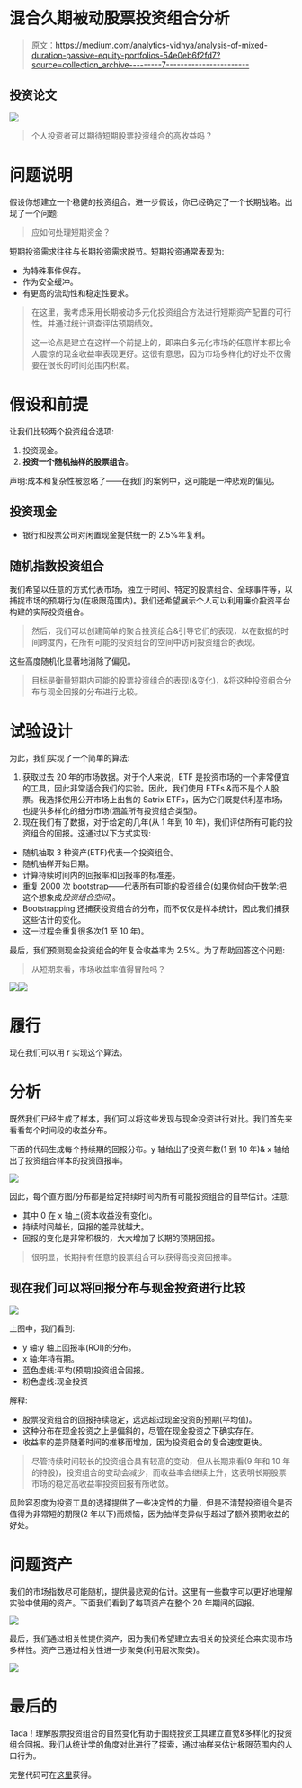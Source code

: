 # 混合久期被动股票投资组合分析

> 原文：<https://medium.com/analytics-vidhya/analysis-of-mixed-duration-passive-equity-portfolios-54e0eb6f2fd7?source=collection_archive---------7----------------------->

## 投资论文

![](img/ea576ee86f06841cc19db2fa69d242e0.png)

> 个人投资者可以期待短期股票投资组合的高收益吗？

# 问题说明

假设你想建立一个稳健的投资组合。进一步假设，你已经确定了一个长期战略。出现了一个问题:

> 应如何处理短期资金？

短期投资需求往往与长期投资需求脱节。短期投资通常表现为:

*   为特殊事件保存。
*   作为安全缓冲。
*   有更高的流动性和稳定性要求。

> 在这里，我考虑采用长期被动多元化投资组合方法进行短期资产配置的可行性。并通过统计调查评估预期绩效。
> 
> 这一论点是建立在这样一个前提上的，即来自多元化市场的任意样本都比令人震惊的现金收益率表现更好。这很有意思，因为市场多样化的好处不仅需要在很长的时间范围内积累。

# 假设和前提

让我们比较两个投资组合选项:

1.  投资现金。
2.  **投资一个随机抽样的股票组合**。

声明:成本和复杂性被忽略了——在我们的案例中，这可能是一种悲观的偏见。

## 投资现金

*   银行和股票公司对闲置现金提供统一的 2.5%年复利。

## 随机指数投资组合

我们希望以任意的方式代表市场，独立于时间、特定的股票组合、全球事件等，以捕捉市场的预期行为(在极限范围内)。我们还希望展示个人可以利用廉价投资平台构建的实际投资组合。

> 然后，我们可以创建简单的聚合投资组合&引导它们的表现，以在数据的时间跨度内，在所有可能的投资组合的空间中访问投资组合的表现。

这些高度随机化显著地消除了偏见。

> 目标是衡量短期内可能的股票投资组合的表现(&变化)，&将这种投资组合分布与现金回报的分布进行比较。

# 试验设计

为此，我们实现了一个简单的算法:

1.  获取过去 20 年的市场数据。对于个人来说，ETF 是投资市场的一个非常便宜的工具，因此非常适合我们的实验。因此，我们使用 ETFs &而不是个人股票。我选择使用公开市场上出售的 Satrix ETFs，因为它们既提供利基市场，也提供多样化的细分市场(涵盖所有投资组合类型)。
2.  现在我们有了数据，对于给定的几年(从 1 年到 10 年)，我们评估所有可能的投资组合的回报。这通过以下方式实现:

*   随机抽取 3 种资产(ETF)代表一个投资组合。
*   随机抽样开始日期。
*   计算持续时间内的回报率和回报率的标准差。
*   重复 2000 次 bootstrap——代表所有可能的投资组合(如果你倾向于数学:把这个想象成*投资组合空间*)。
*   Bootstrapping 还捕获投资组合的分布，而不仅仅是样本统计，因此我们捕获这些估计的变化。
*   这一过程会重复很多次(1 至 10 年)。

最后，我们预测现金投资组合的年复合收益率为 2.5%。为了帮助回答这个问题:

> 从短期来看，市场收益率值得冒险吗？

![](img/e7bcd4b7530568ea60eec163738e289b.png)![](img/acaeba47b891deedc34661eb22efb55f.png)

# 履行

现在我们可以用 r 实现这个算法。

# 分析

既然我们已经生成了样本，我们可以将这些发现与现金投资进行对比。我们首先来看看每个时间段的收益分布。

下面的代码生成每个持续期的回报分布。y 轴给出了投资年数(1 到 10 年)& x 轴给出了投资组合样本的投资回报率。

![](img/ea576ee86f06841cc19db2fa69d242e0.png)

因此，每个直方图/分布都是给定持续时间内所有可能投资组合的自举估计。注意:

*   其中 0 在 x 轴上(资本收益没有变化)。
*   持续时间越长，回报的差异就越大。
*   回报的变化是非常积极的，大大增加了长期的预期回报。

> 很明显，长期持有任意的股票组合可以获得高投资回报率。

## 现在我们可以将回报分布与现金投资进行比较

![](img/9df6236328c56504dbb36e7cadce2326.png)

上图中，我们看到:

*   y 轴:y 轴上回报率(ROI)的分布。
*   x 轴:年持有期。
*   蓝色虚线:平均(预期)投资组合回报。
*   粉色虚线:现金投资

解释:

*   股票投资组合的回报持续稳定，远远超过现金投资的预期(平均值)。
*   这种分布在现金投资之上是偏斜的，尽管在现金投资之下确实存在。
*   收益率的差异随着时间的推移而增加，因为投资组合的复合速度更快。

> 尽管持续时间较长的投资组合具有较高的变动，但从长期来看(9 年和 10 年的持股)，投资组合的变动会减少，而收益率会继续上升，这表明长期股票市场的稳定高收益率投资回报有所收敛。

风险容忍度为投资工具的选择提供了一些决定性的力量，但是不清楚投资组合是否值得为非常短的期限(2 年以下)而烦恼，因为抽样变异似乎超过了额外预期收益的好处。

# **问题资产**

我们的市场指数尽可能随机，提供最悲观的估计。这里有一些数字可以更好地理解实验中使用的资产。下面我们看到了每项资产在整个 20 年期间的回报。

![](img/2981365fab3e4e2ef75842a3d664174e.png)

最后，我们通过相关性提供资产，因为我们希望建立去相关的投资组合来实现市场多样性。资产已通过相关性进一步聚类(利用层次聚类)。

![](img/20ddf5ed9b9a54fa2ae1abd32c1cf365.png)

# 最后的

Tada！理解股票投资组合的自然变化有助于围绕投资工具建立直觉&多样化的投资组合回报。我们从统计学的角度对此进行了探索，通过抽样来估计极限范围内的人口行为。

完整代码可在[这里](https://gist.github.com/ZachWolpe/071dd2c4d397df66d0952871d685c54c)获得。